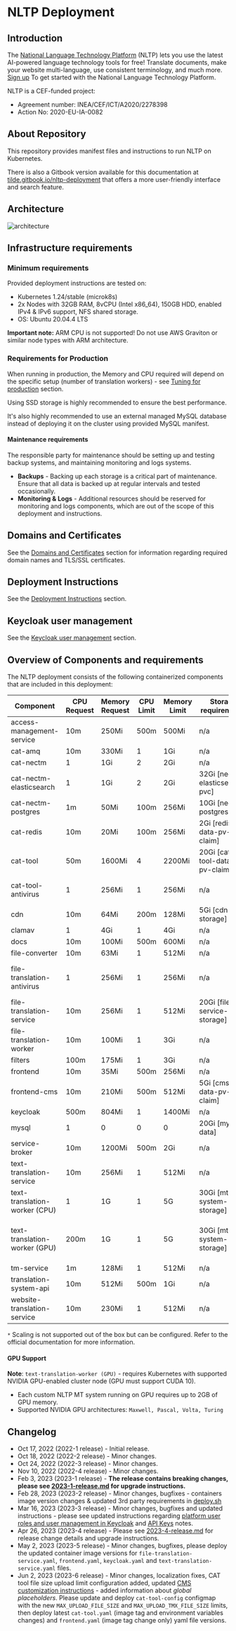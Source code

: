 # NLTP Deployment

## Introduction

The [National Language Technology Platform](https://www.nltp-info.eu/) (NLTP) lets you use the latest AI-powered language technology tools for free! Translate documents, make your website multi-language, use consistent terminology, and much more. [Sign up](https://www.nltp-info.eu/contacts) To get started with the National Language Technology Platform.

NLTP is a CEF-funded project:

* Agreement number: INEA/CEF/ICT/A2020/2278398
* Action No: 2020-EU-IA-0082

## About Repository

This repository provides manifest files and instructions to run NLTP on Kubernetes.

There is also a Gitbook version available for this documentation at [tilde.gitbook.io/nltp-deployment](https://tilde.gitbook.io/nltp-deployment/) that offers a more user-friendly interface and search feature.

## Architecture

![architecture](instructions/attachments/NLTP\_Architecture.svg)

## Infrastructure requirements

### Minimum requirements

Provided deployment instructions are tested on:

* Kubernetes 1.24/stable (microk8s)
* 2x Nodes with 32GB RAM, 8vCPU (Intel x86\_64), 150GB HDD, enabled IPv4 & IPv6 support, NFS shared storage.
* OS: Ubuntu 20.04.4 LTS

**Important note:** ARM CPU is not supported! Do not use AWS Graviton or similar node types with ARM architecture.

### Requirements for Production

When running in production, the Memory and CPU required will depend on the specific setup (number of translation workers) - see [Tuning for production](instructions/production-tuning.md) section.

Using SSD storage is highly recommended to ensure the best performance.

It's also highly recommended to use an external managed MySQL database instead of deploying it on the cluster using provided MySQL manifest.

#### Maintenance requirements

The responsible party for maintenance should be setting up and testing backup systems, and maintaining monitoring and logs systems.

* **Backups** - Backing up each storage is a critical part of maintenance. Ensure that all data is backed up at regular intervals and tested occasionally.
* **Monitoring & Logs** - Additional resources should be reserved for monitoring and logs components, which are out of the scope of this deployment and instructions.

## Domains and Certificates

See the [Domains and Certificates](instructions/domains-and-certificates.md) section for information regarding required domain names and TLS/SSL certificates.

## Deployment Instructions

See the [Deployment Instructions](instructions/README.md) section.

## Keycloak user management

See the [Keycloak user management](instructions/keycloak-user-management.md) section.

## Overview of Components and requirements

The NLTP deployment consists of the following containerized components that are included in this deployment:

| **Component**                 | **CPU Request** | **Memory Request** | **CPU Limit** | **Memory Limit** | **Storage requirements**        | **Comment**                                  | **Scaling supported** |
| ----------------------------- | --------------- | ------------------ | ------------- | ---------------- | ------------------------------- | -------------------------------------------- | --------------------- |
| access-management-service     | 10m             | 250Mi              | 500m          | 500Mi            | n/a                             |                                              | Yes                   |
| cat-amq                       | 10m             | 330Mi              | 1             | 1Gi              | n/a                             |                                              | No                    |
| cat-nectm                     | 1               | 1Gi                | 2             | 2Gi              | n/a                             |                                              | No                    |
| cat-nectm-elasticsearch       | 1               | 1Gi                | 2             | 2Gi              | 32Gi \[nectm-elasticsearch-pvc] |                                              | No`*`                 |
| cat-nectm-postgres            | 1m              | 50Mi               | 100m          | 256Mi            | 10Gi \[nectm-postgres-pvc]      |                                              | No`*`                 |
| cat-redis                     | 10m             | 20Mi               | 100m          | 256Mi            | 2Gi \[redis-data-pv-claim]      |                                              | No`*`                 |
| cat-tool                      | 50m             | 1600Mi             | 4             | 2200Mi           | 20Gi \[cat-tool-data-pv-claim]  |                                              | No                    |
| cat-tool-antivirus            | 1               | 256Mi              | 1             | 256Mi            | n/a                             | Anitivirus proxy for cat-tool                | Yes                   |
| cdn                           | 10m             | 64Mi               | 200m          | 128Mi            | 5Gi \[cdn-storage]              | If using local CDN                           | Yes                   |
| clamav                        | 1               | 4Gi                | 1             | 4Gi              | n/a                             | Anitivirus                                   | Yes                   |
| docs                          | 10m             | 100Mi              | 500m          | 600Mi            | n/a                             |                                              | Yes                   |
| file-converter                | 10m             | 63Mi               | 1             | 512Mi            | n/a                             |                                              | Yes                   |
| file-translation-antivirus    | 1               | 256Mi              | 1             | 256Mi            | n/a                             | Anitivirus proxy for file-translation        | Yes                   |
| file-translation-service      | 10m             | 256Mi              | 1             | 512Mi            | 20Gi \[file-service-storage]    |                                              | Yes                   |
| file-translation-worker       | 10m             | 100Mi              | 1             | 3Gi              | n/a                             |                                              | Yes                   |
| filters                       | 100m            | 175Mi              | 1             | 3Gi              | n/a                             |                                              | Yes                   |
| frontend                      | 10m             | 35Mi               | 500m          | 256Mi            | n/a                             |                                              | Yes                   |
| frontend-cms                  | 10m             | 210Mi              | 500m          | 512Mi            | 5Gi \[cms-data-pv-claim]        |                                              | Yes                   |
| keycloak                      | 500m            | 804Mi              | 1             | 1400Mi           | n/a                             | Authenticaton                                | No`*`                 |
| mysql                         | 1               | 0                  | 0             | 0                | 20Gi \[mysql-data]              | Only for test environment                    | No`*`                 |
| service-broker                | 10m             | 1200Mi             | 500m          | 2Gi              | n/a                             |                                              | Yes                   |
| text-translation-service      | 10m             | 256Mi              | 1             | 512Mi            | n/a                             |                                              | Yes                   |
| text-translation-worker (CPU) | 1               | 1G                 | 1             | 5G               | 30Gi \[mt-system-storage]       | For each MT system                           | Yes                   |
| text-translation-worker (GPU) | 200m            | 1G                 | 1             | 5G               | 30Gi \[mt-system-storage]       | For each MT system, additional 1-2GB GPU RAM | Yes                   |
| tm-service                    | 1m              | 128Mi              | 1             | 512Mi            | n/a                             |                                              | Yes                   |
| translation-system-api        | 10m             | 512Mi              | 500m          | 1Gi              | n/a                             |                                              | Yes                   |
| website-translation-service   | 10m             | 230Mi              | 1             | 512Mi            | n/a                             |                                              | Yes                   |

`*` Scaling is not supported out of the box but can be configured. Refer to the official documentation for more information.

#### GPU Support

**Note**: `text-translation-worker (GPU)` - requires Kubernetes with supported NVIDIA GPU-enabled cluster node (GPU must support CUDA 10).

* Each custom NLTP MT system running on GPU requires up to 2GB of GPU memory.
* Supported NVIDIA GPU architectures: `Maxwell, Pascal, Volta, Turing`

## Changelog

* Oct 17, 2022 (2022-1 release) - Initial release.
* Oct 18, 2022 (2022-2 release) - Minor changes.
* Oct 24, 2022 (2022-3 release) - Minor changes.
* Nov 10, 2022 (2022-4 release) - Minor changes.
* Feb 3, 2023 (2023-1 release) - **The release contains breaking changes, please see [2023-1-release.md](instructions/upgrade/2023-1-release.md) for upgrade instructions.**
* Feb 28, 2023 (2023-2 release) - Minor changes, bugfixes - containers image version changes & updated 3rd party requirements in [deploy.sh](deploy.sh)
* Mar 16, 2023 (2023-3 release) - Minor changes, bugfixes and updated instructions - please see updated instructions regarding [platform user roles and user management in Keycloak](instructions/Keycloak.md) and [API Keys](instructions/api-keys.md) notes.
* Apr 26, 2023 (2023-4 release) - Please see [2023-4-release.md](instructions/upgrade/2023-4-release.md#changes) for release change details and upgrade instructions.
* May 2, 2023 (2023-5 release) - Minor changes, bugfixes, please deploy the updated container image versions for `file-translation-service.yaml`, `frontend.yaml`, `keycloak.yaml` and `text-translation-service.yaml` files.
* Jun 2, 2023 (2023-6 release) - Minor changes, localization fixes, CAT tool file size upload limit configuration added, updated [CMS customization instructions](instructions/CMS.md#cms-customization) - added information about *global placeholders*. Please update and deploy `cat-tool-config` configmap with the new `MAX_UPLOAD_FILE_SIZE` and `MAX_UPLOAD_TMX_FILE_SIZE` limits, then deploy latest `cat-tool.yaml` (image tag and environment variables changes) and `frontend.yaml` (image tag change only) yaml file versions.